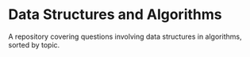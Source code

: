 # Data Structures and Algorithms

A repository covering questions involving data structures in algorithms, sorted by topic.
